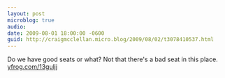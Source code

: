 ```yaml
---
layout: post
microblog: true
audio: 
date: 2009-08-01 18:00:00 -0600
guid: http://craigmcclellan.micro.blog/2009/08/02/t3078410537.html
---
```

Do we have good seats or what? Not that there's a bad seat in this place.  [yfrog.com/13guljj](http://yfrog.com/13guljj)
